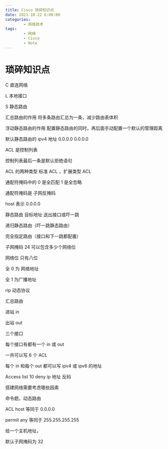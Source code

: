 ```yaml
---
title: Cisco 琐碎知识点
date: 2021-10-22 6:00:00
categories:
        - 网络技术
tags:
        - 网络
        - Cisco
        - Note
---
```


# 琐碎知识点

C 直连网络

L 本地接口

S 静态路由

汇总路由的作用 将多条路由汇总为一条，减少路由表体积

浮动静态路由的作用 配置静态路由的同时，再后面手动配置一个默认的管理距离

默认静态路由的 ipv4 地址 0.0.0.0 0.0.0.0

ACL 是控制列表

控制列表最后一条是默认拒绝语句

ACL 的两种类型 标准 ACL ，扩展类型 ACL

通配符掩码中的 0 是全匹配 1 是全忽略

通配符掩码是 子网反掩码

host 表示 0.0.0.0

静态路由 目标地址 送出接口或吓一跳

递归静态路由（吓一跳静态路由）

完全指定路由（接口和下一跳都配置）

子网掩码 24 可以包含多少个网络位

网络位 只有八位

全 0 为 网络地址

全 1 为广播地址

rip 动态协议

汇总路由

进站 in

出站 out

三个接口

每个接口有都有一个 in 或 out

一共可以写 6 个 ACL

每个 in 和每个 out 都可以写 ipv4 或 ipv6 的地址

Access list 10 deny ip 地址 反码

搭建网络需要考虑哪些因素

命令题，动态路由

ACL host 等同于 0.0.0.0

permit any 等同于 255.255.255.255

给一个主机地址，

默认子网掩码为 32
